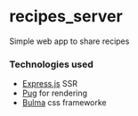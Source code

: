 # recipes_server
Simple web app to share recipes

### Technologies used
- [Express.js](https://expressjs.com) SSR
- [Pug](https://pugjs.org/) for rendering
- [Bulma](https://bulma.io) css frameworke

